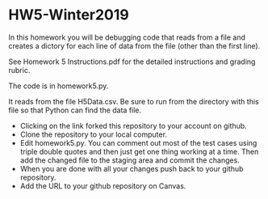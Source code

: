 # HW5-Winter2019
In this homework you will be debugging code that reads from a file and creates a dictory for each line of data from the file (other than the first line). 

See Homework 5 Instructions.pdf for the detailed instructions and grading rubric.

The code is in homework5.py.

It reads from the file H5Data.csv.  Be sure to run from the directory with this file so that Python can find the data file.

- Clicking on the link forked this repository to your account on github.  
- Clone the repository to your local computer.
- Edit homework5.py.  You can comment out most of the test cases using triple double quotes and then just get one thing working at a time.  Then add the changed file to the staging area and commit the changes.  
- When you are done with all your changes push back to your github repository.
- Add the URL to your github repository on Canvas.

